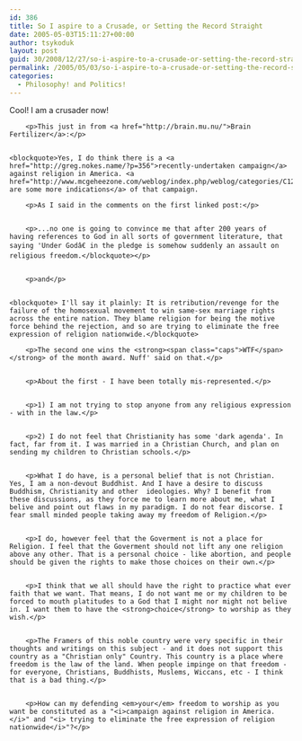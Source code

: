 ```yaml
---
id: 386
title: So I aspire to a Crusade, or Setting the Record Straight
date: 2005-05-03T15:11:27+00:00
author: tsykoduk
layout: post
guid: 30/2008/12/27/so-i-aspire-to-a-crusade-or-setting-the-record-straight
permalink: /2005/05/03/so-i-aspire-to-a-crusade-or-setting-the-record-straight/
categories:
  - Philosophy! and Politics!
---
```

<p>Cool! I am a crusader now!</p>


		<p>This just in from <a href="http://brain.mu.nu/">Brain Fertilizer</a>:</p>


	<blockquote>Yes, I do think there is a <a href="http://greg.nokes.name/?p=356">recently-undertaken campaign</a> against religion in America. <a href="http://www.mcgeheezone.com/weblog/index.php/weblog/categories/C12/">Here are some more indications</a> of that campaign.

		<p>As I said in the comments on the first linked post:</p>


		<p>...no one is going to convince me that after 200 years of having references to God in all sorts of government literature, that saying 'Under Godâ€ in the pledge is somehow suddenly an assault on religious freedom.</blockquote></p>


		<p>and</p>


	<blockquote> I'll say it plainly: It is retribution/revenge for the failure of the homosexual movement to win same-sex marriage rights across the entire nation. They blame religion for being the motive force behind the rejection, and so are trying to eliminate the free expression of religion nationwide.</blockquote>

		<p>The second one wins the <strong><span class="caps">WTF</span></strong> of the month award. Nuff' said on that.</p>


		<p>About the first - I have been totally mis-represented.</p>


		<p>1) I am not trying to stop anyone from any religious expression - with in the law.</p>


		<p>2) I do not feel that Christianity has some 'dark agenda'. In fact, far from it. I was married in a Christian Church, and plan on sending my children to Christian schools.</p>


		<p>What I do have, is a personal belief that is not Christian. Yes, I am a non-devout Buddhist. And I have a desire to discuss Buddhism, Christianity and other  ideologies. Why? I benefit from these discussions, as they force me to learn more about me, what I belive and point out flaws in my paradigm. I do not fear discorse. I fear small minded people taking away my freedom of Religion.</p>


		<p>I do, however feel that the Goverment is not a place for Religion. I feel that the Goverment should not lift any one religion above any other. That is a personal choice - like abortion, and people should be given the rights to make those choices on their own.</p>


		<p>I think that we all should have the right to practice what ever faith that we want. That means, I do not want me or my children to be forced to mouth platitudes to a God that I might nor might not belive in. I want them to have the <strong>choice</strong> to worship as they wish.</p>


		<p>The Framers of this noble country were very specific in their thoughts and writings on this subject - and it does not support this country as a "Christian only" Country. This country is a place where freedom is the law of the land. When people impinge on that freedom - for everyone, Christians, Buddhists, Muslems, Wiccans, etc - I think that is a bad thing.</p>


		<p>How can my defending <em>your</em> freedom to worship as you want be constituted as a "<i>campaign against religion in America.</i>" and "<i> trying to eliminate the free expression of religion nationwide</i>"?</p>